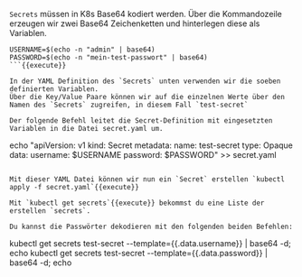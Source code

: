 `Secrets` müssen in K8s Base64 kodiert werden.
Über die Kommandozeile erzeugen wir zwei Base64 Zeichenketten und hinterlegen diese als Variablen.

```
USERNAME=$(echo -n "admin" | base64)
PASSWORD=$(echo -n "mein-test-passwort" | base64)
```{{execute}}

In der YAML Definition des `Secrets` unten verwenden wir die soeben definierten Variablen.
Über die Key/Value Paare können wir auf die einzelnen Werte über den Namen des `Secrets` zugreifen, in diesem Fall `test-secret`

Der folgende Befehl leitet die Secret-Definition mit eingesetzten Variablen in die Datei secret.yaml um.

```
echo "apiVersion: v1
kind: Secret
metadata:
  name: test-secret
type: Opaque
data:
  username: $USERNAME
  password: $PASSWORD" >> secret.yaml
```{{execute}}

Mit dieser YAML Datei können wir nun ein `Secret` erstellen `kubectl apply -f secret.yaml`{{execute}}

Mit `kubectl get secrets`{{execute}} bekommst du eine Liste der erstellen `secrets`.

Du kannst die Passwörter dekodieren mit den folgenden beiden Befehlen:

```
kubectl get secrets test-secret --template={{.data.username}} | base64 -d; echo
kubectl get secrets test-secret --template={{.data.password}} | base64 -d; echo
```{{execute}}